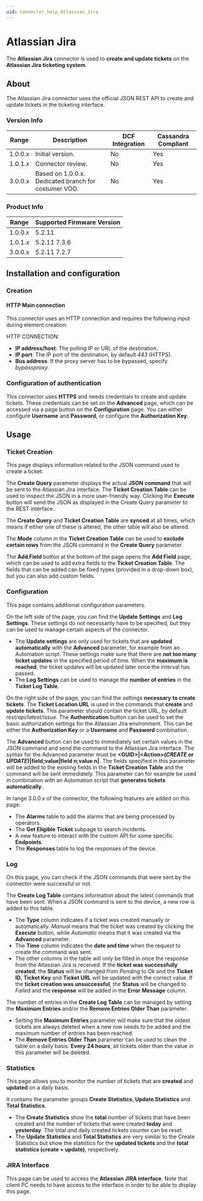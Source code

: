 ```yaml
---
uid: Connector_help_Atlassian_Jira
---
```


# Atlassian Jira

The **Atlassian Jira** connector is used to **create and update tickets** on the **Atlassian Jira ticketing system**.

## About

The Atlassian Jira connector uses the official JSON REST API to create and update tickets in the ticketing interface.

### Version Info

| **Range** | **Description**                                      | **DCF Integration** | **Cassandra Compliant** |
|------------------|------------------------------------------------------|---------------------|-------------------------|
| 1.0.0.x          | Initial version.                                     | No                  | Yes                     |
| 1.0.1.x          | Connector review.                                       | No                  | Yes                     |
| 3.0.0.x          | Based on 1.0.0.x. Dedicated branch for costumer VOO. | No                  | Yes                     |

### Product Info

| Range | Supported Firmware Version |
|------------------|-----------------------------|
| 1.0.0.x          | 5.2.11                      |
| 1.0.1.x          | 5.2.11 7.3.6                |
| 3.0.0.x          | 5.2.11 7.2.7                |

## Installation and configuration

### Creation

#### HTTP Main connection

This connector uses an HTTP connection and requires the following input during element creation:

HTTP CONNECTION:

- **IP address/host**: The polling IP or URL of the destination.
- **IP port**: The IP port of the destination, by default *443* (HTTPS).
- **Bus address**: If the proxy server has to be bypassed, specify *bypassproxy.*

### Configuration of authentication

This connector uses **HTTPS** and needs credentials to create and update tickets. These credentials can be set on the **Advanced** page, which can be accessed via a page button on the **Configuration** page.
You can either configure **Username** and **Password**, or configure the **Authorization Key**.

## Usage

### Ticket Creation

This page displays information related to the JSON command used to create a ticket.

The **Create Query** parameter displays the actual **JSON** **command** that will be sent to the Atlassian Jira interface. The **Ticket Creation Table** can be used to inspect the JSON in a more user-friendly way. Clicking the **Execute** button will send the JSON as displayed in the Create Query parameter to the REST interface.

The **Create Query** and **Ticket Creation Table** are **synced** at all times, which means if either one of these is altered, the other table will also be altered.

The **Mode** column in the **Ticket Creation Table** can be used to **exclude certain rows** from the JSON command in the **Create Query** parameter.

The **Add Field** button at the bottom of the page opens the **Add Field** page, which can be used to add extra fields to the **Ticket Creation Table**. The fields that can be added can be fixed types (provided in a drop-down box), but you can also add custom fields.

### Configuration

This page contains additional configuration parameters.

On the left side of the page, you can find the **Update Settings** and **Log Settings**. These settings do not necessarily have to be specified, but they can be used to manage certain aspects of the connector.

- The **Update settings** are only used for tickets that are **updated automatically** with the **Advanced** parameter, for example from an Automation script. These settings make sure that there are **not too many ticket updates** in the specified period of time. When the **maximum is reached**, the ticket updates will be updated later once the interval has passed.
- The **Log Settings** can be used to manage the **number of entries** in the **Ticket Log Table**.

On the right side of the page, you can find the settings **necessary** **to create tickets**. The **Ticket Location URL** is used in the commands that **create** and **update** **tickets**. This parameter should contain the ticket URL, by default *rest/api/latest/issue*. The **Authentication** button can be used to set the basic authorization settings for the Atlassian Jira environment. This can be either the **Authorization Key** or a **Username** and **Password** combination.

The **Advanced** button can be used to immediately set certain values in the JSON command and send the command to the Atlassian Jira interface. The syntax for the Advanced parameter must be **\<GUID\>\|\<Action\>(*CREATE* or *UPDATE*)\|field;value\|field n;value n\|.** The fields specified in this parameter will be added to the existing fields in the **Ticket Creation Table** and the command will be sent immediately. This parameter can for example be used in combination with an Automation script that **generates tickets automatically**.

In range 3.0.0.x of the connector, the following features are added on this page:

- The **Alarms** table to add the alarms that are being processed by operators.
- The **Get Eligible Ticket** subpage to search incidents.
- A new feature to interact with the custom API for some specific **Endpoints**.
- The **Responses** table to log the responses of the device.

### Log

On this page, you can check if the JSON commands that were sent by the connector were successful or not.

The **Create Log Table** contains information about the latest commands that have been sent. When a JSON command is sent to the device, a new row is added to this table.

- The **Type** column indicates if a ticket was created manually or automatically. *Manual* means that the ticket was created by clicking the **Execute** button, while *Automatic* means that it was created via the **Advanced** parameter.
- The **Time** column indicates the **date and time** when the request to create the command was sent.
- The other columns in the table will only be filled in once the response from the Atlassian Jira is received. If the **ticket was successfully created**, the **Status** will be changed from *Pending* to *Ok* and the **Ticket ID**, **Ticket Key** and **Ticket URL** will be updated with the correct value. If the **ticket creation was unsuccessful**, the **Status** will be changed to *Failed* and the **response** will be added in the **Error Message** column.

The number of entries in the **Create Log Table** can be managed by setting the **Maximum Entries** and/or the **Remove Entries Older Than** parameter.

- Setting the **Maximum Entries** parameter will make sure that the oldest tickets are always deleted when a new row needs to be added and the maximum number of entries has been reached.
- The **Remove Entries Older Than** parameter can be used to clean the table on a daily basis. **Every** **24 hours**, all tickets older than the value in this parameter will be deleted.

### Statistics

This page allows you to monitor the number of tickets that are **created** and **updated** on a daily basis.

It contains the parameter groups **Create Statistics**, **Update Statistics** and **Total Statistics**.

- The **Create Statistics** show the **total** number of tickets that have been created and the number of tickets that were created **today** and **yesterday**. The total and daily created tickets counter can be reset.
- The **Update Statistics** and **Total Statistics** are very similar to the Create Statistics but show the statistics for the **updated tickets** and the **total statistics (create + update)**, respectively.

### JIRA Interface

This page can be used to access the **Atlassian JIRA interface**. Note that client PC needs to have access to the interface in order to be able to display this page.
